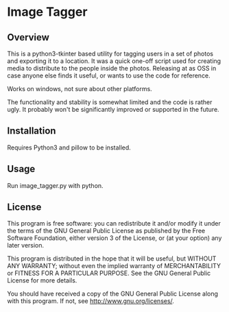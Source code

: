 # Image Tagger

## Overview

This is a python3-tkinter based utility for tagging users in a set of photos and 
exporting it to a location.  It was a quick one-off script used for creating 
media to distribute to the people inside the photos.  Releasing at as OSS in 
case anyone else finds it useful, or wants to use the code for reference.

Works on windows, not sure about other platforms.

The functionality and stability is somewhat limited and the code is rather ugly.
It probably won't be significantly improved or supported in the future.

## Installation

Requires Python3 and pillow to be installed.

## Usage

Run image_tagger.py with python.

## License

This program is free software: you can redistribute it and/or modify 
it under the terms of the GNU General Public License as published by
the Free Software Foundation, either version 3 of the License, or
(at your option) any later version.

This program is distributed in the hope that it will be useful,
but WITHOUT ANY WARRANTY; without even the implied warranty of
MERCHANTABILITY or FITNESS FOR A PARTICULAR PURPOSE.  See the
GNU General Public License for more details.

You should have received a copy of the GNU General Public License
along with this program.  If not, see <http://www.gnu.org/licenses/>.
